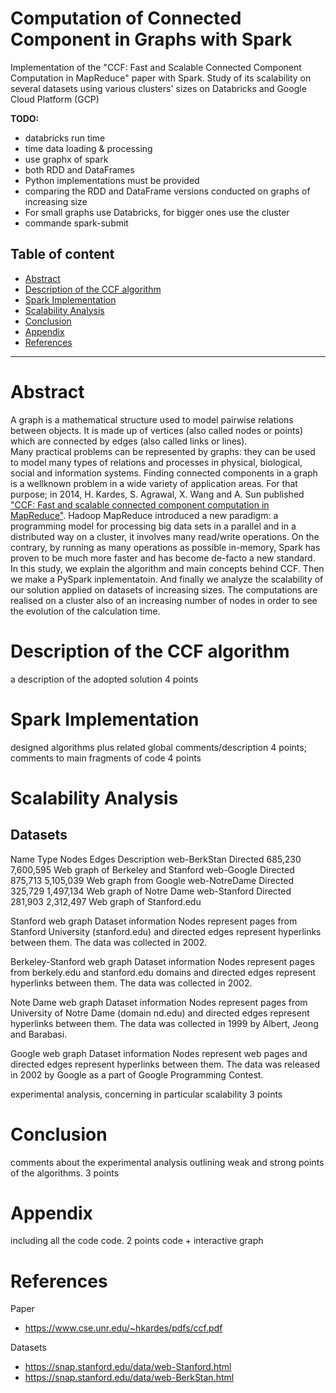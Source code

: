 # Computation of Connected Component in Graphs with Spark  

Implementation of the "CCF: Fast and Scalable Connected Component Computation in MapReduce" paper with Spark. Study of its scalability on several datasets using various clusters' sizes on Databricks and Google Cloud Platform (GCP)

__TODO:__
- databricks run time
- time data loading & processing
- use graphx of spark
-  both RDD and DataFrames
- Python implementations must be provided
- comparing the RDD and DataFrame versions conducted on graphs of increasing size
- For small graphs use Databricks, for bigger ones use the cluster
- commande spark-submit

## Table of content
- [Abstract]()
- [Description of the CCF algorithm]()
- [Spark Implementation]()
- [Scalability Analysis]()
- [Conclusion]()
- [Appendix]()
- [References]()

--- 
# Abstract
A graph is a mathematical structure used to model pairwise relations between objects. It is made up of vertices (also called nodes or points) which are connected by edges (also called links or lines).  
Many practical problems can be represented by graphs: they can be used to model many types of relations and processes in physical, biological, social and information systems.
Finding connected components in a graph is a wellknown
problem in a wide variety of application areas. For that purpose; in 2014, H. Kardes, S. Agrawal, X. Wang and  A. Sun published ["CCF: Fast and scalable connected component computation in MapReduce"](). Hadoop MapReduce 
introduced a new paradigm: a programming model for processing big data sets in a parallel and in a distributed way on a cluster, it involves many read/write operations. On the contrary, by running as many operations as possible in-memory, Spark has proven to be much more faster and has become de-facto a new standard.   
In this study, we explain the algorithm and main concepts behind CCF. Then we make a PySpark inplementatoin. And finally we analyze the scalability of our solution applied on datasets of increasing sizes. The computations are realised on a cluster also of an increasing number of nodes in order to see the evolution of the calculation time.


# Description of the CCF algorithm
a description of the adopted solution 4 points

# Spark Implementation
designed algorithms plus related global comments/description 4 points; comments to main fragments of code 4 points


# Scalability Analysis

## Datasets

Name	Type	Nodes	Edges	Description
web-BerkStan	Directed	685,230	7,600,595	Web graph of Berkeley and Stanford
web-Google	Directed	875,713	5,105,039	Web graph from Google
web-NotreDame	Directed	325,729	1,497,134	Web graph of Notre Dame
web-Stanford	Directed	281,903	2,312,497	Web graph of Stanford.edu

Stanford web graph
Dataset information
Nodes represent pages from Stanford University (stanford.edu) and directed edges represent hyperlinks between them. The data was collected in 2002.

Berkeley-Stanford web graph
Dataset information
Nodes represent pages from berkely.edu and stanford.edu domains and directed edges represent hyperlinks between them. The data was collected in 2002.

Note Dame web graph
Dataset information
Nodes represent pages from University of Notre Dame (domain nd.edu) and directed edges represent hyperlinks between them. The data was collected in 1999 by Albert, Jeong and Barabasi.

Google web graph
Dataset information
Nodes represent web pages and directed edges represent hyperlinks between them. The data was released in 2002 by Google as a part of Google Programming Contest.

experimental analysis, concerning in particular scalability 3 points

# Conclusion
comments about the experimental analysis outlining weak and strong points of the algorithms. 3 points

# Appendix
including all the code code. 2 points
code + interactive graph

# References
Paper
- https://www.cse.unr.edu/~hkardes/pdfs/ccf.pdf

Datasets
- https://snap.stanford.edu/data/web-Stanford.html
- https://snap.stanford.edu/data/web-BerkStan.html
